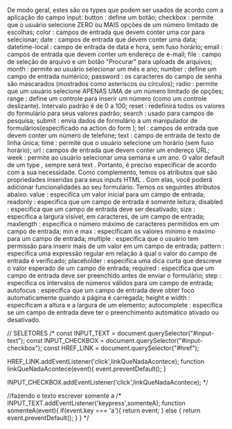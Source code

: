 De modo geral, estes são os types que podem ser usados de acordo com a aplicação do campo input:
button : define um botão;
checkbox : permite que o usuário selecione ZERO ou MAIS opções de um número limitado de escolhas;
color : campos de entrada que devem conter uma cor para selecionar;
date : campos de entrada que devem conter uma data;
datetime-local : campo de entrada de data e hora, sem fuso horário;
email : campos de entrada que devem conter um endereço de e-mail;
file : campo de seleção de arquivo e um botão "Procurar" para uploads de arquivos;
month : permite ao usuário selecionar um mês e ano;
number : define um campo de entrada numérico;
password : os caracteres do campo de senha são mascarados (mostrados como asteriscos ou círculos);
radio : permite que um usuário selecione APENAS UMA de um número limitado de opções;
range : define um controle para inserir um número (como um controle deslizante). Intervalo padrão é de 0 a 100;
reset : redefinirá todos os valores do formulário para seus valores padrão;
search : usado para campos de pesquisa;
submit : envia dados de formulário a um manipulador de formulários(especificado na action do form );
tel : campos de entrada que devem conter um número de telefone;
text : campo de entrada de texto de linha única;
time : permite que o usuário selecione um horário (sem fuso horário);
url : campos de entrada que devem conter um endereço URL;
week : permite ao usuário selecionar uma semana e um ano.
O valor default de um type , sempre será text . Portanto, é preciso especificar de acordo com a sua necessidade.
Como complemento, temos os atributos que são propriedades inseridas para seus inputs HTML . Com elas, você poderá adicionar funcionalidades ao seu formulário. Temos os seguintes atributos abaixo:
value : especifica um valor inicial para um campo de entrada;
readonly : especifica que um campo de entrada é somente leitura;
disabled : especifica que um campo de entrada deve ser desativado;
size : especifica a largura visível, em caracteres, de um campo de entrada;
maxlength : especifica o número máximo de caracteres permitidos em um campo de entrada;
min e max : especificam os valores mínimo e máximo para um campo de entrada;
multiple : especifica que o usuário tem permissão para inserir mais de um valor em um campo de entrada;
pattern : especifica uma expressão regular em relação à qual o valor do campo de entrada é verificado;
placeholder : especifica uma dica curta que descreve o valor esperado de um campo de entrada;
required : especifica que um campo de entrada deve ser preenchido antes de enviar o formulário;
step : especifica os intervalos de números válidos para um campo de entrada;
autofocus : especifica que um campo de entrada deve obter foco automaticamente quando a página é carregada;
height e width : especificam a altura e a largura de um elemento;
autocomplete : especifica se um campo de entrada deve ter o preenchimento automático ativado ou desativado.

// SELETORES
/* const INPUT_TEXT = document.querySelector("#input-text");
const INPUT_CHECKBOX = document.querySelector("#input-checkbox");
const HREF_LINK = document.querySelector("#href");

HREF_LINK.addEventListener('click',linkQueNadaAcontece);
function linkQueNadaAcontece(event){
    event.preventDefault();
}

INPUT_CHECKBOX.addEventListener('click',linkQueNadaAcontece); */

//fazendo o texto escrever somente a
/* INPUT_TEXT.addEventListener('keypress',somenteA);
function somenteA(event){
  if(event.key === 'a'){
    return event;
  } else {
    return event.preventDefault();
  }
} */


